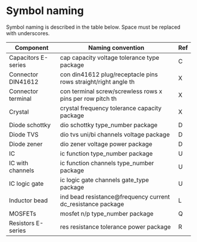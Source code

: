 # Symbol naming

Symbol naming is described in the table below.
Space must be replaced with underscores.

| Component           | Naming convention                                              | Ref |
|---------------------|----------------------------------------------------------------|-----|
| Capacitors E-series | cap capacity voltage tolerance type package                    | C   |
| Connector DIN41612  | con din41612 plug/receptacle pins rows straight/right angle th | X   |
| Connector terminal  | con terminal screw/screwless rows x pins per row pitch th      | X   |
| Crystal             | crystal frequency tolerance capacity package                   | X   |
| Diode schottky      | dio schottky type_number package                               | D   |
| Diode TVS           | dio tvs uni/bi channels voltage package                        | D   |
| Diode zener         | dio zener voltage power package                                | D   |
| IC                  | ic function type_number package                                | U   |
| IC with channels    | ic function channels type_number package                       | U   |
| IC logic gate       | ic logic gate channels gate_type package                       | U   |
| Inductor bead       | ind bead resistance@frequency current dc_resistance package    | L   |
| MOSFETs             | mosfet n/p type_number package                                 | Q   |
| Resistors E-series  | res resistance tolerance power package                         | R   |

